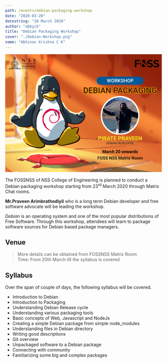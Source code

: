 ```yaml
---
path: /events/debian-packaging-workshop
date: "2020-03-20"
datestring: "20 March 2020"
author: "abbyck"
title: "Debian Packaging Workshop"
cover: "./Debian-Workshop.png"
name: "Abhinav Krishna C K"
---
```


![Poster](./Debian-Workshop.png)

The FOSSNSS of NSS College of Engineering is planned to conduct a Debian packaging workshop starting from 23<sup>rd</sup> March 2020 through Matrix Chat rooms.

**Mr.Praveen Arimbrathodiyil** who is a long term Debian developer and free software advocate will be leading the workshop.

*Debian* is an operating system and one of the most popular distributions of Free Software. Through this workshop, attendees will learn to package software sources for Debian based package managers.

## Venue

> More details can be obtained from FOSSNSS Matrix Room<br>
> Time: From 20th March till the syllabus is covered

## Syllabus
Over the span of couple of days, the following syllabus will be covered.
* Introduction to Debian
* Introduction to Packaging
* Understanding Debian Release cycle
* Understanding various packaging tools
* Basic concepts of Web, Javascript and NodeJs
* Creating a simple Debian package from simple node_modules
* Understanding files in Debian directory
* Writing good descriptions
* Git overview
* Unpackaged software to a Debian package
* Connecting with community
* Familiarizing some big and complex packages